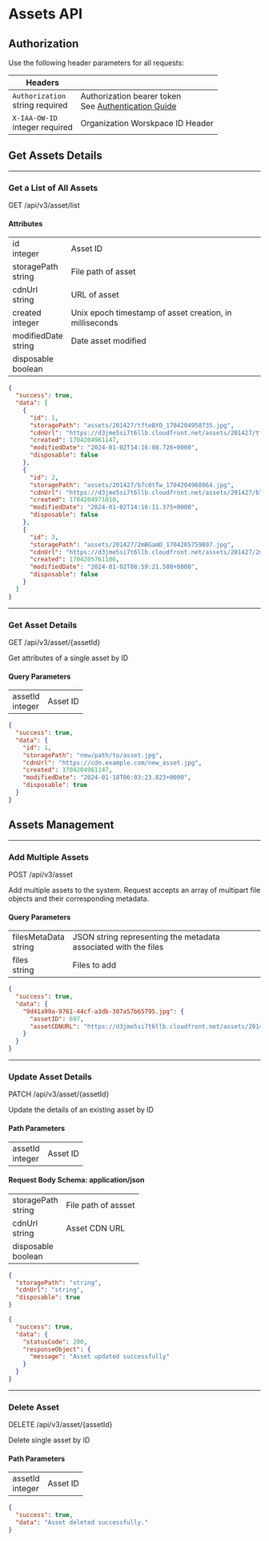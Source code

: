 # Assets API

## Authorization

Use the following header parameters for all requests:

<div class="container">
  <div class="child3">

| Headers  |  |
| ----  | --- |
| `Authorization` <br /><span class="type-text">string</span> <span class="required-text">required</span> | Authorization bearer token <br />See [Authentication Guide](/docs/Quickstart%20Guides/Authentication-Quickstart-Guide.md) |
| `X-IAA-OW-ID` <br /><span class="type-text">integer</span> <span class="required-text">required</span> | Organization Worskpace ID Header |

</div></div>

## Get Assets Details

---

### Get a List of All Assets

<span class="badge badge--primary">GET</span> <span class="path-text">/api/v3/asset/list</span>

<div class="container">
<div class="child1">

<h4>Attributes</h4>

<table>
    <tr>
        <td>
            <span class="code-text">id</span> <br /><span class="type-text">integer</span>
        </td>
        <td>Asset ID
        </td>
    </tr>
        <tr>
        <td>
            <span class="code-text">storagePath</span> <br /><span class="type-text">string</span>
        </td>
        <td>File path of asset
        </td>
    </tr>
          <tr>
        <td>
            <span class="code-text">cdnUrl</span> <br /><span class="type-text">string</span>
        </td>
        <td>URL of asset
        </td>
    </tr>
          <tr>
        <td>
            <span class="code-text">created</span> <br /><span class="type-text">integer</span>
        </td>
        <td>Unix epoch timestamp of asset creation, in milliseconds
        </td>
    </tr>
          <tr>
        <td>
            <span class="code-text">modifiedDate</span> <br /><span class="type-text">string</span>
        </td>
        <td>Date asset modified
        </td>
    </tr>
          <tr>
        <td>
            <span class="code-text">disposable</span> <br /><span class="type-text">boolean</span>
        </td>
        <td>
        </td>
    </tr>
</table>

</div>
<div class="child2">

```json title="Response 200"
{
  "success": true,
  "data": [
    {
      "id": 1,
      "storagePath": "assets/201427/tfteBYO_1704204958735.jpg",
      "cdnUrl": "https://d3jme5si7t6llb.cloudfront.net/assets/201427/tfteBYO_1704204958735.jpg",
      "created": 1704204961147,
      "modifiedDate": "2024-01-02T14:16:08.726+0000",
      "disposable": false
    },
    {
      "id": 2,
      "storagePath": "assets/201427/b7c0tTw_1704204968864.jpg",
      "cdnUrl": "https://d3jme5si7t6llb.cloudfront.net/assets/201427/b7c0tTw_1704204968864.jpg",
      "created": 1704204971010,
      "modifiedDate": "2024-01-02T14:16:11.375+0000",
      "disposable": false
    },
    {
      "id": 3,
      "storagePath": "assets/201427/2mBGamD_1704205759807.jpg",
      "cdnUrl": "https://d3jme5si7t6llb.cloudfront.net/assets/201427/2mBGamD_1704205759807.jpg",
      "created": 1704205761106,
      "modifiedDate": "2024-01-02T08:59:21.508+0000",
      "disposable": false
    }
  ]
}
```

</div></div>

---

### Get Asset Details

<span class="badge badge--primary">GET</span> <span class="path-text">/api/v3/asset/{assetId}</span>

<div class="container">
<div class="child1">

Get attributes of a single asset by ID

<h4>Query Parameters</h4>

<table>
    <tr>
        <td>
            <span class="code-text">assetId</span> <br /><span class="type-text">integer</span>
        </td>
        <td>Asset ID</td>
    </tr>
</table>
</div>

<div class="child2">

```json title="Response 200"
{
  "success": true,
  "data": {
    "id": 1,
    "storagePath": "new/path/to/asset.jpg",
    "cdnUrl": "https://cdn.example.com/new_asset.jpg",
    "created": 1704204961147,
    "modifiedDate": "2024-01-18T06:03:23.823+0000",
    "disposable": true
  }
}
```

</div></div>

## Assets Management

---

### Add Multiple Assets

<span class="badge badge--success">POST</span> <span class="path-text">/api/v3/asset</span>

<div class="container">
<div class="child1">

Add multiple assets to the system. Request accepts an array of multipart file objects and their corresponding metadata.

<h4>Query Parameters</h4>

<table>
    <tr>
        <td>
            <span class="code-text">filesMetaData</span> <br /><span class="type-text">string</span>
        </td>
        <td>JSON string representing the metadata associated with the files</td>
    </tr>
    <tr>
        <td>
            <span class="code-text">files</span> <br /><span class="type-text">string</span>
        </td>
        <td>Files to add</td>
    </tr>
</table>

</div>
<div class="child2">

```json title="Response 200"
{
  "success": true,
  "data": {
    "9d41a99a-9761-44cf-a3db-307a57b65795.jpg": {
      "assetID": 697,
      "assetCDNURL": "https://d3jme5si7t6llb.cloudfront.net/assets/201427/IHp2jMI_1704987233847.jpg"
    }
  }
}
```

</div></div>

---

### Update Asset Details

<span class="badge badge--info">PATCH</span> <span class="path-text">/api/v3/asset/{assetId}</span>

<div class="container">
<div class="child1">

Update the details of an existing asset by ID

<h4>Path Parameters</h4>

<table>
    <tr>
        <td>
            <span class="code-text">assetId</span> <br /><span class="type-text">integer</span>
        </td>
        <td>Asset ID
        </td>
    </tr>
</table>

<h4>Request Body Schema: application/json</h4>

<table>
    <tr>
        <td>
            <span class="code-text">storagePath</span> <br /><span class="type-text">string</span>
        </td>
        <td>File path of assset
        </td>
    </tr>
       <tr>
        <td>
            <span class="code-text">cdnUrl</span> <br /><span class="type-text">string</span>
        </td>
        <td>Asset CDN URL
        </td>
    </tr>
       <tr>
        <td>
            <span class="code-text">disposable</span> <br /><span class="type-text">boolean</span>
        </td>
        <td>
        </td>
    </tr>
</table>

</div>
<div class="child2">

```json title="Request Sample"
{
  "storagePath": "string",
  "cdnUrl": "string",
  "disposable": true
}
```

```json title="Response 200"
{
  "success": true,
  "data": {
    "statusCode": 200,
    "responseObject": {
      "message": "Asset updated successfully"
    }
  }
}
```

</div></div>

---

### Delete Asset

<span class="badge badge--danger">DELETE</span> <span class="path-text">/api/v3/asset/{assetId}</span>

<div class="container">
<div class="child1">

Delete single asset by ID

<h4>Path Parameters</h4>

<table>
    <tr>
        <td>
            <span class="code-text">assetId</span> <br /><span class="type-text">integer</span>
        </td>
        <td>Asset ID
        </td>
    </tr>
</table>

</div>
<div class="child2">

```json title="Response 200"
{
  "success": true,
  "data": "Asset deleted successfully."
}
```

</div></div>
